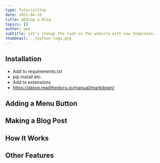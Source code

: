 ```yaml
---
type: TutorialStep
date: 2021-04-16
title: Adding a Blog
topics: []
author: pwe
subtitle: Let's change the look on the website with new templates.
thumbnail: ../python-logo.png
---
```


## Installation

- Add to requirements.txt
- pip install etc.
- Add to extensions
- <https://ablog.readthedocs.io/manual/markdown/>

## Adding a Menu Button

## Making a Blog Post

## How It Works

## Other Features

